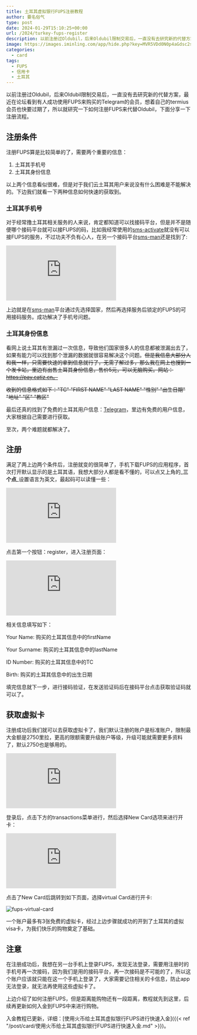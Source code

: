 ```yaml
---
title: 土耳其虚拟银行FUPS注册教程
author: 要名俗气
type: post
date: 2024-01-29T15:10:25+00:00
url: /2024/turkey-fups-register
description: 以前注册过Oldubil，后来Oldubil限制交易后，一直没有去研究新的代替方案，最近在论坛看到有人成功使用FUPS来购买的Telegram的会员，想着自己的termius会员也快要过期了，所以就研究一下如何注册FUPS来代替Oldubil，下面分享一下注册流程。
image: https://images.iminling.com/app/hide.php?key=MVR5VDd0N0p4aGdsc2s1azE5bng2aHZMb2RndnVrM211TVgxTFNSck1ualZzVnQxVWZ5Q3lvSU1DQkJVYTZTVE40Nm11c2M9
categories:
  - card
tags:
  - FUPS
  - 信用卡
  - 土耳其
---
```

以前注册过Oldubil，后来Oldubil限制交易后，一直没有去研究新的代替方案，最近在论坛看到有人成功使用FUPS来购买的Telegram的会员，想着自己的termius会员也快要过期了，所以就研究一下如何注册FUPS来代替Oldubil，下面分享一下注册流程。

## 注册条件

注册FUPS算是比较简单的了，需要两个重要的信息：

  1. 土耳其手机号
  2. 土耳其身份信息

以上两个信息看似很难，但是对于我们云土耳其用户来说没有什么困难是不能解决的。下边我们就看一下两种信息如何快速的获取到。

### 土耳其手机号

对于经常撸土耳其相关服务的人来说，肯定都知道可以找接码平台，但是并不是随便哪个接码平台就可以接FUPS的码，比如我经常使用的[sms-activate](https://sms-activate.org/?ref=2355147)就没有可以接FUPS的服务，不过功夫不负有心人，在另一个接码平台[sms-man](https://sms-man.com/?ref=jjJA_8w7Yirb)还是找到了:

![sms-man-fups](https://images.iminling.com/app/hide.php?key=akg5bkh2Mk50Q0JlaXFqV2pWd3ROZEVKNkZOWmtmejVBZmo2SUp0ckYxdGgrTE5saHVhT0FsL053ZXdHdEE1ckVFQUxkM009)

上边就是在[sms-man](https://sms-man.com/?ref=jjJA_8w7Yirb)平台通过先选择国家，然后再选择服务后锁定的FUPS的可用接码服务。成功解决了手机号问题。

### 土耳其身份信息

看网上说土耳其有泄漏过一次信息，导致他们国家很多人的信息都被泄漏出去了，如果有能力可以找到那个泄漏的数据就很容易解决这个问题。<del>但是我信息大部分人和我一样，只需要快速的拿到信息就行了，无需了解过多，那么我在网上也搜到一个发卡站，里边有出售土耳其身份信息，售价5元，可以无脑购买。网站：https://pay.catiz.cn。</del>

<del>收到的信息格式如下："TC" "FIRST NAME" "LAST NAME" "性别" "出生日期" "地址" "区" "教区"</del>

最后还真的找到了免费的土耳其用户信息：[Telegram](https://t.me/idcard9527)，里边有免费的用户信息，大家根据自己需要进行获取。

至次，两个难题就都解决了。

## 注册

满足了两上边两个条件后，注册就变的很简单了，手机下载FUPS的应用程序，首次打开默认显示的是土耳其语，我想大部分人都是看不懂的，可以点又上角的_**三个点**_设置语言为英文，最起码可以读懂一些：

![fups-setting](https://images.iminling.com/app/hide.php?key=bkRVSU1JeHU0TXZYZ2M3cnJGUzg1eUxOL0hoVlc4QTJkN0Fod1JJRTQ4MkxxTUd0YXF2aHpLTitOQnlkeW1PeTJlYmhUclE9)

点击第一个按钮：register，进入注册页面：

![fups-register](https://images.iminling.com/app/hide.php?key=dFhldU9uY0lDd0NwQTllc09ZcVpPZ2UrZHp4TUUzeEtQVGdSQmJHQysveEtpZEFhUXRiaVpSVjdyem9sK3ZiSmJFTUVtY1E9)

相关信息填写如下：

Your Name: 购买的土耳其信息中的firstName

Your Surname: 购买的土耳其信息中的lastName

ID Number: 购买的土耳其信息中的TC

Birth: 购买的土耳其信息中的出生日期

填完信息就下一步，进行接码验证，在发送验证码后在接码平台点击获取验证码就可以了。

## 获取虚拟卡

注册成功后我们就可以去获取虚拟卡了，我们默认注册的账户是标准账户，限制最大金额是2750里拉，更高的限额需要升级账户等级，升级可能就需要更多资料了，默认2750也是够用的。

![fups-limit](https://images.iminling.com/app/hide.php?key=M1RSR0VoUEc3QmcvRWdkR3ZFZkVUbWNZSFJEVkpPaEM1OFZadFc2cTRMYTlLSDMzVjd1Q0FxbkpOVUVvU0pwWXpZckt0bXM9)

登录后，点击下方的transactions菜单进行，然后选择New Card选项来进行开卡：

![fups-transactions](https://images.iminling.com/app/hide.php?key=cVRSZXo4eTRHMTZoY1lTNVNRNCtwUEl0MGdDSHBvbnRWMlRWTHhHeGNMdmltb1BaKzZCWU5Cc2t4aEdMUGFjVk1JZk5GUjQ9)

点击了New Card后跳转到如下页面，选择virtual Card进行开卡:

![fups-virtual-card](https://www.iminling.com/wp-content/uploads/2024/01/008C4FB016C6EF32443798BE9BE7DE72.jpg)

一个账户最多有3张免费的虚拟卡，经过上边步骤就成功的开到了土耳其的虚拟visa卡，为我们快乐的购物奠定了基础。

## 注意

在注册成功后，我想在另一台手机上登录FUPS，发现无法登录，需要用注册时的手机号再一次接码，因为我们是用的接码平台，再一次接码是不可能的了，所以这个账户应该就只能在这一个手机上登录了，大家需要记住相关的卡信息，防止app无法登录，就无法再使用这些虚拟卡了。

上边介绍了如何注册FUPS，但是距离能购物还有一段距离，教程就先到这里，后续再更新如何入金到FUPS中来进行购物。

入金教程已更新，详细：[使用火币给土耳其虚拟银行FUPS进行快速入金]({{< ref "/post/card/使用火币给土耳其虚拟银行FUPS进行快速入金.md" >}})。
